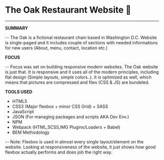 # The Oak Restaurant Website :fork_and_knife:

-------------------------------- 

<b>SUMMARY</b>

-- The Oak is a fictional restaurant chain based in Washington D.C. Website is single-paged and it includes couple of sections with needed informations for new users (About, menu, contact, location etc.)

<b>FOCUS</b>

-- Focus was set on building responsive modern websites. The Oak website is just that. It is responsive and it uses all of the modern principles, including flat design (Simple layouts, simple colors..). It is optimized as well, which means that pictures are compressed and files (CSS & JS) are bundeled.

<b>TOOLS USED</b>

- HTML5
- CSS3 (Major flexbox + minor CSS Grid) + SASS
- JavaScript
- JSON (For managing packages and scripts AKA Dev Env.)
- NPM 
- Webpack (HTML,SCSS,IMG Plugins/Loaders + Babel)
- BEM Methodology

-- Note: Flexbox is used in almost every single layout/element on the website. Looking at responsiveness of the website, it just shows how good flexbox actually performs and does job the right way.
